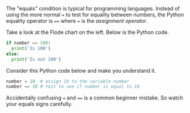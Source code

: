 The "equals" condition is typical for programming languages. Instead of using the more normal `=` to test for equality between numbers, the Python equality operator is `==` where `=` is the *assignment operator*.

Take a look at the Flode chart on the left. Below is the Python code.

```python
if number == 100:
  print('Is 100')
else:
  print('Is not 100')
```

Consider this Python code below and make you understand it.

```python
number = 10  # assign 10 to the variable number
number == 10 # test to see if number is equal to 10
```

Accidentally confusing `=` and `==` is a common beginner mistake. So watch your equals signs carefully. 